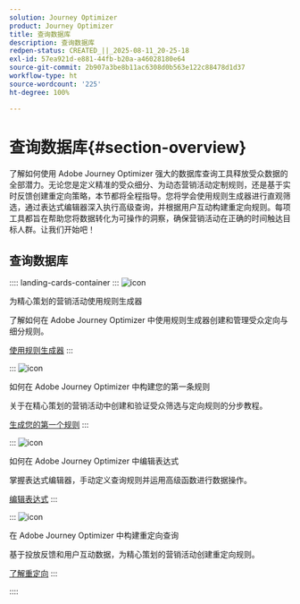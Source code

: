 ```yaml
---
solution: Journey Optimizer
product: Journey Optimizer
title: 查询数据库
description: 查询数据库
redpen-status: CREATED_||_2025-08-11_20-25-18
exl-id: 57ea921d-e881-44fb-b20a-a46028180e64
source-git-commit: 2b907a3be8b11ac6308d0b563e122c88478d1d37
workflow-type: ht
source-wordcount: '225'
ht-degree: 100%

---
```


# 查询数据库{#section-overview}

了解如何使用 Adobe Journey Optimizer 强大的数据库查询工具释放受众数据的全部潜力。无论您是定义精准的受众细分、为动态营销活动定制规则，还是基于实时反馈创建重定向策略，本节都将全程指导。您将学会使用规则生成器进行直观筛选，通过表达式编辑器深入执行高级查询，并根据用户互动构建重定向规则。每项工具都旨在帮助您将数据转化为可操作的洞察，确保营销活动在正确的时间触达目标人群。让我们开始吧！

## 查询数据库

:::: landing-cards-container
:::
![icon](https://cdn.experienceleague.adobe.com/icons/list-check.svg?lang=zh-Hans)

为精心策划的营销活动使用规则生成器

了解如何在 Adobe Journey Optimizer 中使用规则生成器创建和管理受众定向与细分规则。

[使用规则生成器](../using/orchestrated/orchestrated-rule-builder.md)
:::

:::
![icon](https://cdn.experienceleague.adobe.com/icons/circle-play.svg?lang=zh-Hans)

如何在 Adobe Journey Optimizer 中构建您的第一条规则

关于在精心策划的营销活动中创建和验证受众筛选与定向规则的分步教程。

[生成您的第一个规则](../using/orchestrated/build-query.md)
:::

:::
![icon](https://cdn.experienceleague.adobe.com/icons/gear.svg?lang=zh-Hans)

如何在 Adobe Journey Optimizer 中编辑表达式

掌握表达式编辑器，手动定义查询规则并运用高级函数进行数据操作。

[编辑表达式](../using/orchestrated/edit-expressions.md)
:::

:::
![icon](https://cdn.experienceleague.adobe.com/icons/bullseye.svg?lang=zh-Hans)

在 Adobe Journey Optimizer 中构建重定向查询

基于投放反馈和用户互动数据，为精心策划的营销活动创建重定向规则。

[了解重定向](../using/orchestrated/retarget.md)
:::

::::

